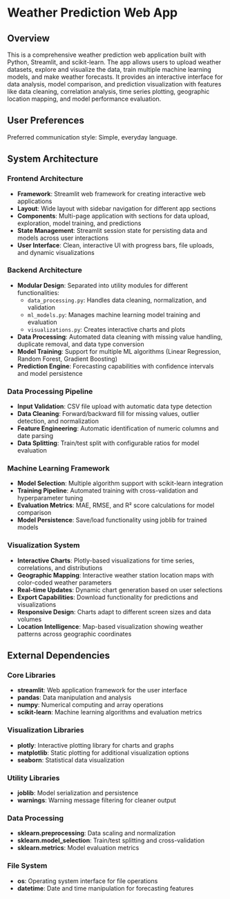 # Weather Prediction Web App

## Overview

This is a comprehensive weather prediction web application built with Python, Streamlit, and scikit-learn. The app allows users to upload weather datasets, explore and visualize the data, train multiple machine learning models, and make weather forecasts. It provides an interactive interface for data analysis, model comparison, and prediction visualization with features like data cleaning, correlation analysis, time series plotting, geographic location mapping, and model performance evaluation.

## User Preferences

Preferred communication style: Simple, everyday language.

## System Architecture

### Frontend Architecture
- **Framework**: Streamlit web framework for creating interactive web applications
- **Layout**: Wide layout with sidebar navigation for different app sections
- **Components**: Multi-page application with sections for data upload, exploration, model training, and predictions
- **State Management**: Streamlit session state for persisting data and models across user interactions
- **User Interface**: Clean, interactive UI with progress bars, file uploads, and dynamic visualizations

### Backend Architecture
- **Modular Design**: Separated into utility modules for different functionalities:
  - `data_processing.py`: Handles data cleaning, normalization, and validation
  - `ml_models.py`: Manages machine learning model training and evaluation
  - `visualizations.py`: Creates interactive charts and plots
- **Data Processing**: Automated data cleaning with missing value handling, duplicate removal, and data type conversion
- **Model Training**: Support for multiple ML algorithms (Linear Regression, Random Forest, Gradient Boosting)
- **Prediction Engine**: Forecasting capabilities with confidence intervals and model persistence

### Data Processing Pipeline
- **Input Validation**: CSV file upload with automatic data type detection
- **Data Cleaning**: Forward/backward fill for missing values, outlier detection, and normalization
- **Feature Engineering**: Automatic identification of numeric columns and date parsing
- **Data Splitting**: Train/test split with configurable ratios for model evaluation

### Machine Learning Framework
- **Model Selection**: Multiple algorithm support with scikit-learn integration
- **Training Pipeline**: Automated training with cross-validation and hyperparameter tuning
- **Evaluation Metrics**: MAE, RMSE, and R² score calculations for model comparison
- **Model Persistence**: Save/load functionality using joblib for trained models

### Visualization System
- **Interactive Charts**: Plotly-based visualizations for time series, correlations, and distributions
- **Geographic Mapping**: Interactive weather station location maps with color-coded weather parameters
- **Real-time Updates**: Dynamic chart generation based on user selections
- **Export Capabilities**: Download functionality for predictions and visualizations
- **Responsive Design**: Charts adapt to different screen sizes and data volumes
- **Location Intelligence**: Map-based visualization showing weather patterns across geographic coordinates

## External Dependencies

### Core Libraries
- **streamlit**: Web application framework for the user interface
- **pandas**: Data manipulation and analysis
- **numpy**: Numerical computing and array operations
- **scikit-learn**: Machine learning algorithms and evaluation metrics

### Visualization Libraries
- **plotly**: Interactive plotting library for charts and graphs
- **matplotlib**: Static plotting for additional visualization options
- **seaborn**: Statistical data visualization

### Utility Libraries
- **joblib**: Model serialization and persistence
- **warnings**: Warning message filtering for cleaner output

### Data Processing
- **sklearn.preprocessing**: Data scaling and normalization
- **sklearn.model_selection**: Train/test splitting and cross-validation
- **sklearn.metrics**: Model evaluation metrics

### File System
- **os**: Operating system interface for file operations
- **datetime**: Date and time manipulation for forecasting features